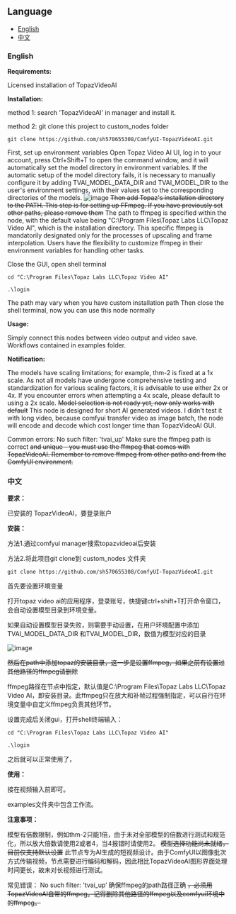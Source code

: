 ## Language

- [English](#english)
- [中文](#中文)

### English
**Requirements:**

Licensed installation of TopazVideoAI

**Installation:**

method 1: search 'TopazVideoAI' in manager and install it.

method 2: git clone this project to custom_nodes folder
```
git clone https://github.com/sh570655308/ComfyUI-TopazVideoAI.git
```

First, set up environment variables
Open Topaz Video AI UI, log in to your account, press Ctrl+Shift+T to open the command window, and it will automatically set the model directory in environment variables. 
If the automatic setup of the model directory fails, it is necessary to manually configure it by adding TVAI_MODEL_DATA_DIR and TVAI_MODEL_DIR to the user's environment settings, with their values set to the corresponding directories of the models.
![image](https://github.com/user-attachments/assets/996eba42-a356-4324-a697-706536cb4da4)
~~Then add Topaz's installation directory to the PATH. This step is for setting up FFmpeg. If you have previously set other paths, please remove them~~
The path to ffmpeg is specified within the node, with the default value being "C:\Program Files\Topaz Labs LLC\Topaz Video AI", which is the installation directory. This specific ffmpeg is mandatorily designated only for the processes of upscaling and frame interpolation. Users have the flexibility to customize ffmpeg in their environment variables for handling other tasks.

Close the GUI, open shell terminal

```cd "C:\Program Files\Topaz Labs LLC\Topaz Video AI"```

```.\login```

The path may vary when you have custom installation path
Then close the shell terminal, now you can use this node normally

**Usage:**

Simply connect this nodes between video output and video save.
Workflows contained in examples folder.

**Notification:**

The models have scaling limitations; for example, thm-2 is fixed at a 1x scale. As not all models have undergone comprehensive testing and standardization for various scaling factors, it is advisable to use either 2x or 4x. If you encounter errors when attempting a 4x scale, please default to using a 2x scale.
~~Model selection is not ready yet, now only works with default~~
This node is designed for short AI generated videos. I didn't test it with long video, because comfyui transfer video as image batch, the node will encode and decode which cost longer time than TopazVideoAI GUI. 

Common errors:
No such filter: 'tvai_up'
Make sure the ffmpeg path is correct ~~and unique - you must use the ffmpeg that comes with TopazVideoAI. Remember to remove ffmpeg from other paths and from the ComfyUI environment.~~

### 中文
**要求：**

已安装的 TopazVideoAI，要登录账户

**安装：**

方法1.通过comfyui manager搜索topazvideoai后安装

方法2.将此项目git clone到 custom_nodes 文件夹

```
git clone https://github.com/sh570655308/ComfyUI-TopazVideoAI.git
```

首先要设置环境变量

打开topaz video ai的应用程序，登录账号，快捷键ctrl+shift+T打开命令窗口，会自动设置模型目录到环境变量。

如果自动设置模型目录失败，则需要手动设置，在用户环境配置中添加TVAI_MODEL_DATA_DIR 和TVAI_MODEL_DIR，数值为模型对应的目录

![image](https://github.com/user-attachments/assets/996eba42-a356-4324-a697-706536cb4da4)

~~然后在path中添加topaz的安装目录，这一步是设置ffmpeg，如果之前有设置过其他路径的ffmpeg请删除~~

ffmpeg路径在节点中指定，默认值是C:\Program Files\Topaz Labs LLC\Topaz Video AI，即安装目录。此ffmpeg只在放大和补帧过程强制指定，可以自行在环境变量中自定义ffmpeg负责其他环节。

设置完成后关闭gui，打开shell终端输入：

```cd "C:\Program Files\Topaz Labs LLC\Topaz Video AI"```

```.\login```

之后就可以正常使用了，

**使用：**

接在视频输入前即可。

examples文件夹中包含工作流。

**注意事项：**

模型有倍数限制，例如thm-2只能1倍，由于未对全部模型的倍数进行测试和规范化，所以放大倍数请使用2或者4，当4报错时请使用2。
~~模型选择功能尚未就绪，目前仅支持默认设置~~
此节点专为AI生成的短视频设计。由于ComfyUI以图像批次方式传输视频，节点需要进行编码和解码，因此相比TopazVideoAI图形界面处理时间更长，故未对长视频进行测试。

常见错误：
No such filter: 'tvai_up’
确保ffmpeg的path路径正确 ~~，必须用TopazVideoAI自带的ffmpeg。记得删除其他路径的ffmpeg以及comfyui环境中的ffmpeg。~~
